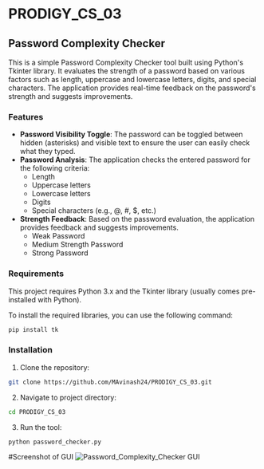 # PRODIGY_CS_03

## Password Complexity Checker

This is a simple Password Complexity Checker tool built using Python's Tkinter library. It evaluates the strength of a password based on various factors such as length, uppercase and lowercase letters, digits, and special characters. The application provides real-time feedback on the password's strength and suggests improvements.

### Features

- **Password Visibility Toggle**: The password can be toggled between hidden (asterisks) and visible text to ensure the user can easily check what they typed.
- **Password Analysis**: The application checks the entered password for the following criteria:
  - Length
  - Uppercase letters
  - Lowercase letters
  - Digits
  - Special characters (e.g., @, #, $, etc.)
- **Strength Feedback**: Based on the password evaluation, the application provides feedback and suggests improvements.
  - Weak Password
  - Medium Strength Password
  - Strong Password

### Requirements

This project requires Python 3.x and the Tkinter library (usually comes pre-installed with Python).

To install the required libraries, you can use the following command:

```bash
pip install tk
```

### Installation

1. Clone the repository:
```bash
git clone https://github.com/MAvinash24/PRODIGY_CS_03.git
```

2. Navigate to project directory:
```bash
cd PRODIGY_CS_03
```

3. Run the tool:
```bash
python password_checker.py
```

#Screenshot of GUI
![Password_Complexity_Checker GUI](https://github.com/user-attachments/assets/8470bf50-50b8-4146-8298-32a3f7089228)
